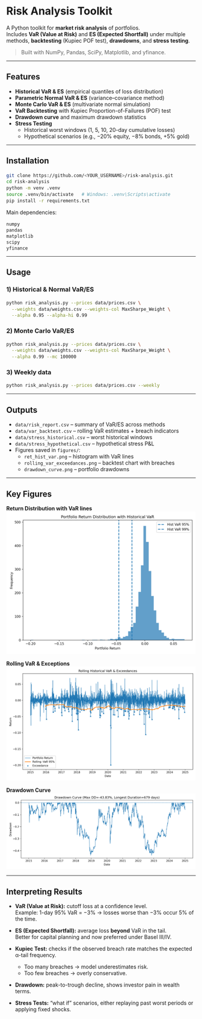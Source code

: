 # Risk Analysis Toolkit

A Python toolkit for **market risk analysis** of portfolios.  
Includes **VaR (Value at Risk)** and **ES (Expected Shortfall)** under multiple methods, **backtesting** (Kupiec POF test), **drawdowns**, and **stress testing**.

> Built with NumPy, Pandas, SciPy, Matplotlib, and yfinance.  

---

## Features

- **Historical VaR & ES** (empirical quantiles of loss distribution)
- **Parametric Normal VaR & ES** (variance–covariance method)
- **Monte Carlo VaR & ES** (multivariate normal simulation)
- **VaR Backtesting** with Kupiec Proportion-of-Failures (POF) test
- **Drawdown curve** and maximum drawdown statistics
- **Stress Testing**  
  - Historical worst windows (1, 5, 10, 20-day cumulative losses)  
  - Hypothetical scenarios (e.g., −20% equity, −8% bonds, +5% gold)

---

## Installation

```bash
git clone https://github.com/<YOUR_USERNAME>/risk-analysis.git
cd risk-analysis
python -m venv .venv
source .venv/bin/activate   # Windows: .venv\Scripts\activate
pip install -r requirements.txt
```

Main dependencies:
```
numpy
pandas
matplotlib
scipy
yfinance
```

---

## Usage

### 1) Historical & Normal VaR/ES
```bash
python risk_analysis.py --prices data/prices.csv \
  --weights data/weights.csv --weights-col MaxSharpe_Weight \
  --alpha 0.95 --alpha-hi 0.99
```

### 2) Monte Carlo VaR/ES
```bash
python risk_analysis.py --prices data/prices.csv \
  --weights data/weights.csv --weights-col MaxSharpe_Weight \
  --alpha 0.99 --mc 100000
```

### 3) Weekly data
```bash
python risk_analysis.py --prices data/prices.csv --weekly
```

---

## Outputs

- `data/risk_report.csv` – summary of VaR/ES across methods  
- `data/var_backtest.csv` – rolling VaR estimates + breach indicators  
- `data/stress_historical.csv` – worst historical windows  
- `data/stress_hypothetical.csv` – hypothetical stress P&L  
- Figures saved in `figures/`:
  - `ret_hist_var.png` – histogram with VaR lines
  - `rolling_var_exceedances.png` – backtest chart with breaches
  - `drawdown_curve.png` – portfolio drawdowns

---

## Key Figures

**Return Distribution with VaR lines**  
![VaR Histogram](figures/ret_hist_var.png)

**Rolling VaR & Exceptions**  
![VaR Backtest](figures/rolling_var_exceedances.png)

**Drawdown Curve**  
![Drawdown](figures/drawdown_curve.png)

---

## Interpreting Results

- **VaR (Value at Risk):** cutoff loss at a confidence level.  
  Example: 1-day 95% VaR = −3% → losses worse than −3% occur 5% of the time.  

- **ES (Expected Shortfall):** average loss **beyond** VaR in the tail.  
  Better for capital planning and now preferred under Basel III/IV.  

- **Kupiec Test:** checks if the observed breach rate matches the expected α-tail frequency.  
  - Too many breaches → model underestimates risk.  
  - Too few breaches → overly conservative.  

- **Drawdown:** peak-to-trough decline, shows investor pain in wealth terms.  

- **Stress Tests:** “what if” scenarios, either replaying past worst periods or applying fixed shocks.

